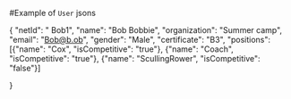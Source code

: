 #Example of `User` jsons

{
    "netId": " Bob1",
    "name": "Bob Bobbie",
    "organization": "Summer camp",
    "email": "Bob@b.ob",
    "gender": "Male",
    "certificate": "B3",
    "positions": [{"name": "Cox", "isCompetitive": "true"}, {"name": "Coach", "isCompetitive": "true"}, {"name": "ScullingRower", "isCompetitive": "false"}]
    
}